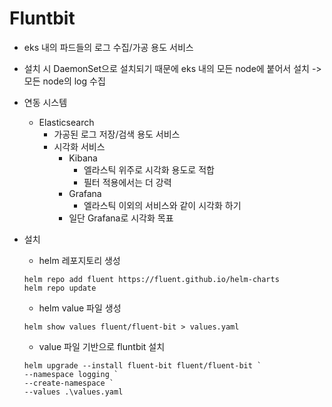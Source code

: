# Fluntbit
- eks 내의 파드들의 로그 수집/가공 용도 서비스
- 설치 시 DaemonSet으로 설치되기 때문에 eks 내의 모든 node에 붙어서 설치 -> 모든 node의 log 수집
- 연동 시스템
  - Elasticsearch
    - 가공된 로그 저장/검색 용도 서비스
    - 시각화 서비스
      - Kibana
        - 엘라스틱 위주로 시각화 용도로 적합
        - 필터 적용에서는 더 강력
      - Grafana
        - 엘라스틱 이외의 서비스와 같이 시각화 하기
      - 일단 Grafana로 시각화 목표

- 설치
  - helm 레포지토리 생성
  ```angular2html
  helm repo add fluent https://fluent.github.io/helm-charts
  helm repo update
  ```
  - helm value 파일 생성
  ```angular2html
  helm show values fluent/fluent-bit > values.yaml
  ```
  - value 파일 기반으로 fluntbit 설치
  ```angular2html
  helm upgrade --install fluent-bit fluent/fluent-bit `
  --namespace logging `
  --create-namespace `
  --values .\values.yaml
  ```